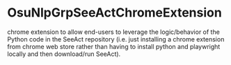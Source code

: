 # OsuNlpGrpSeeActChromeExtension
chrome extension to allow end-users to leverage the logic/behavior of the Python code in the SeeAct repository (i.e. just installing a chrome extension from chrome web store rather than having to install python and playwright locally and then download/run SeeAct).
